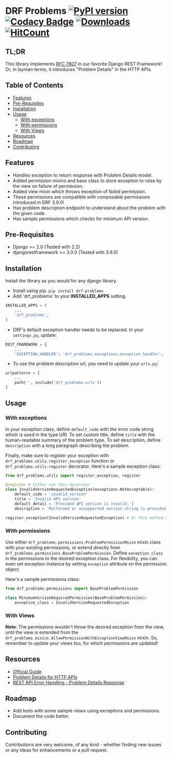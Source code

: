 # DRF Problems [![PyPI version](https://badge.fury.io/py/drf-problems.svg)](https://badge.fury.io/py/drf-problems) [![Codacy Badge](https://api.codacy.com/project/badge/Grade/1349c9094f0443e686e14d9d444fd2cc)](https://www.codacy.com/manual/shivanshs9/drf-problems?utm_source=github.com&utm_medium=referral&utm_content=shivanshs9/drf-problems&utm_campaign=Badge_Grade) [![Downloads](https://pepy.tech/badge/drf-problems)](https://pepy.tech/project/drf-problems) [![HitCount](https://hits.dwyl.com/shivanshs9/drf-problems.svg)](http://hits.dwyl.com/shivanshs9/drf-problems)

## TL;DR

This library implements [RFC 7807](https://tools.ietf.org/html/rfc7807) in our favorite Django REST Framework! Or, in layman terms, it introduces "Problem Details" in the HTTP APIs.

## Table of Contents

- [Features](#features)
- [Pre-Requisites](#pre-requisites)
- [Installation](#installation)
- [Usage](#usage)
  - [With exceptions](#with-exceptions)
  - [With permissions](#with-permissions)
  - [With Views](#with-views)
- [Resources](#resources)
- [Roadmap](#roadmap)
- [Contributing](#contributing)

## Features

- Handles exception to return response with Problem Details model.
- Added permission mixins and base class to store exception to raise by the view on failure of permission.
- Added view mixin which throws exception of failed permission.
- These permissions are compatible with composable permissions introduced in DRF 3.9.0!
- Has problem description endpoint to understand about the problem with the given code.
- Has sample permissions which checks for minimum API version.

## Pre-Requisites

- Django >= 2.0 (Tested with 2.2)
- djangorestframework >= 3.0.0 (Tested with 3.9.0)

## Installation

Install the library as you would for any django library.

- Install using pip.
  `pip install drf-problems`
- Add 'drf_problems' to your **INSTALLED_APPS** setting.

```python
INSTALLED_APPS = (
    ...
    'drf_problems',
)
```

- DRF's default exception handler needs to be replaced. In your `settings.py`, update:

```python
REST_FRAMEWORK = {
    ...
    'EXCEPTION_HANDLER': 'drf_problems.exceptions.exception_handler',
```

- To use the problem description url, you need to update your `urls.py`:

```python
urlpatterns = [
    ...
    path('', include('drf_problems.urls'))
]
```

## Usage

### With exceptions

In your exception class, define `default_code` with the error code string which is used in the type URI.
To set custom title, define `title` with the human-readable summary of the problem type.
To set description, define `description` with a long paragraph describing the problem.

Finally, make sure to register your exception with `drf_problems.utils.register_exception` function or `drf_problems.utils.register` decorator.
Here's a sample exception class:

```python
from drf_problems.utils import register_exception, register

@register # Either use this decorator
class InvalidVersionRequestedException(exceptions.NotAcceptable):
    default_code = 'invalid_version'
    title = 'Invalid API version'
    default_detail = 'Provided API version is invalid.')
    description = 'Malformed or unsupported version string is provided with the request.'

register_exception(InvalidVersionRequestedException) # Or this method directly.
```

### With permissions

Use either `drf_problems.permissions.ProblemPermissionMixin` mixin class with your existing permissions, or extend directly from `drf_problems.permissions.BaseProblemPermission`.
Define `exception_class` in the permissions to the desired exception class.
For flexibility, you can even set exception instance by setting `exception` attribute on the permission object.

Here's a sample permissions class:

```python
from drf_problems.permissions import BaseProblemPermission

class MinimumVersionRequiredPermission(BaseProblemPermission):
    exception_class = InvalidVersionRequestedException
```

### With Views

**Note**: The permissions wouldn't throw the desired exception from the view, until the view is extended from the `drf_problems.mixins.AllowPermissionWithExceptionViewMixin` mixin. So, remember to update your views too, for which permissions are updated!

## Resources

- [Official Guide](https://medium.com/@shivanshs9/drf-problems-21f7bb4d4675)
- [Problem Details for HTTP APIs](https://tools.ietf.org/html/rfc7807)
- [REST API Error Handling - Problem Details Response](https://blog.restcase.com/rest-api-error-handling-problem-details-response/)

## Roadmap

- Add tests with some sample views using exceptions and permissions.
- Document the code better.

## Contributing

Contributions are very welcome, of any kind - whether finding new issues or any ideas for enhancements or a pull request.
